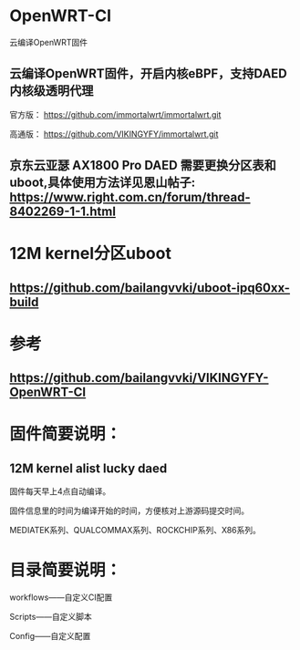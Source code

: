 # OpenWRT-CI
云编译OpenWRT固件

## 云编译OpenWRT固件，开启内核eBPF，支持DAED 内核级透明代理

官方版：
https://github.com/immortalwrt/immortalwrt.git

高通版：
https://github.com/VIKINGYFY/immortalwrt.git

## 京东云亚瑟 AX1800 Pro DAED 需要更换分区表和uboot,具体使用方法详见恩山帖子: https://www.right.com.cn/forum/thread-8402269-1-1.html

# 12M kernel分区uboot

## https://github.com/bailangvvki/uboot-ipq60xx-build

# 参考

## https://github.com/bailangvvki/VIKINGYFY-OpenWRT-CI

# 固件简要说明：

## 12M kernel alist lucky daed

固件每天早上4点自动编译。

固件信息里的时间为编译开始的时间，方便核对上游源码提交时间。

MEDIATEK系列、QUALCOMMAX系列、ROCKCHIP系列、X86系列。

# 目录简要说明：

workflows——自定义CI配置

Scripts——自定义脚本

Config——自定义配置
